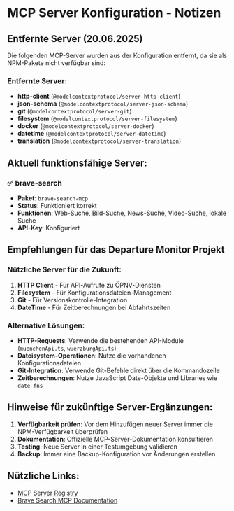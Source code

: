 # MCP Server Konfiguration - Notizen

## Entfernte Server (20.06.2025)

Die folgenden MCP-Server wurden aus der Konfiguration entfernt, da sie als NPM-Pakete nicht verfügbar sind:

### Entfernte Server:
- **http-client** (`@modelcontextprotocol/server-http-client`)
- **json-schema** (`@modelcontextprotocol/server-json-schema`) 
- **git** (`@modelcontextprotocol/server-git`)
- **filesystem** (`@modelcontextprotocol/server-filesystem`)
- **docker** (`@modelcontextprotocol/server-docker`)
- **datetime** (`@modelcontextprotocol/server-datetime`)
- **translation** (`@modelcontextprotocol/server-translation`)

## Aktuell funktionsfähige Server:

### ✅ brave-search
- **Paket**: `brave-search-mcp`
- **Status**: Funktioniert korrekt
- **Funktionen**: Web-Suche, Bild-Suche, News-Suche, Video-Suche, lokale Suche
- **API-Key**: Konfiguriert

## Empfehlungen für das Departure Monitor Projekt

### Nützliche Server für die Zukunft:
1. **HTTP Client** - Für API-Aufrufe zu ÖPNV-Diensten
2. **Filesystem** - Für Konfigurationsdateien-Management
3. **Git** - Für Versionskontrolle-Integration
4. **DateTime** - Für Zeitberechnungen bei Abfahrtszeiten

### Alternative Lösungen:
- **HTTP-Requests**: Verwende die bestehenden API-Module (`muenchenApi.ts`, `wuerzburgApi.ts`)
- **Dateisystem-Operationen**: Nutze die vorhandenen Konfigurationsdateien
- **Git-Integration**: Verwende Git-Befehle direkt über die Kommandozeile
- **Zeitberechnungen**: Nutze JavaScript Date-Objekte und Libraries wie `date-fns`

## Hinweise für zukünftige Server-Ergänzungen:

1. **Verfügbarkeit prüfen**: Vor dem Hinzufügen neuer Server immer die NPM-Verfügbarkeit überprüfen
2. **Dokumentation**: Offizielle MCP-Server-Dokumentation konsultieren
3. **Testing**: Neue Server in einer Testumgebung validieren
4. **Backup**: Immer eine Backup-Konfiguration vor Änderungen erstellen

## Nützliche Links:
- [MCP Server Registry](https://github.com/modelcontextprotocol/servers)
- [Brave Search MCP Documentation](https://www.npmjs.com/package/brave-search-mcp)